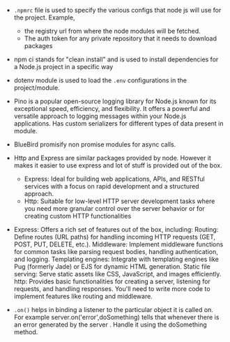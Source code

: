 - `.npmrc` file is used to specify the various configs that node js will use for the project. Example,
  * the registry url from where the node modules will be fetched.
  * The auth token for any private repository that it needs to download packages

- npm ci stands for "clean install" and is used to install dependencies for a Node.js project in a specific way

- dotenv module is used to load the `.env` configurations in the project/module.
  
- Pino is a popular open-source logging library for Node.js known for its exceptional speed, efficiency, and flexibility. It offers a powerful and versatile approach to logging messages within your Node.js applications. Has custom serializers for different types of data present in module.

- BlueBird promisify non promise modules for async calls.

- Http and Express are similar packages provided by node. However it makes it easier to use express and lot of stuff is provided out of the box.
   - Express: Ideal for building web applications, APIs, and RESTful services with a focus on rapid development and a structured approach.
   - Http: Suitable for low-level HTTP server development tasks where you need more granular control over the server behavior or for creating custom HTTP functionalities

- Express: Offers a rich set of features out of the box, including:
Routing: Define routes (URL paths) for handling incoming HTTP requests (GET, POST, PUT, DELETE, etc.).
Middleware: Implement middleware functions for common tasks like parsing request bodies, handling authentication, and logging.
Templating engines: Integrate with templating engines like Pug (formerly Jade) or EJS for dynamic HTML generation.
Static file serving: Serve static assets like CSS, JavaScript, and images efficiently.
http: Provides basic functionalities for creating a server, listening for requests, and handling responses. You'll need to write more code to implement features like routing and middleware.

- `.on()` helps in binding a listener to the particular object it is called on. For example server.on('error',doSomething) tells that whenever there is an error generated by the server . Handle it using the doSomething method. 
